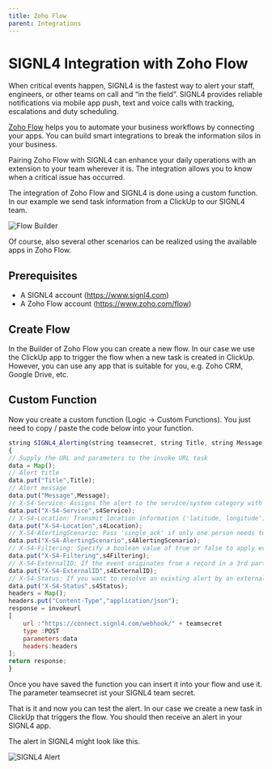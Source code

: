 ```yaml
---
title: Zoho Flow
parent: Integrations
---
```

# SIGNL4 Integration with Zoho Flow

When critical events happen, SIGNL4 is the fastest way to alert your staff, engineers, or other teams on call and “in the field”. SIGNL4 provides reliable notifications via mobile app push, text and voice calls with tracking, escalations and duty scheduling.

[Zoho Flow](https://www.zoho.com/flow/) helps you to automate your business workflows by connecting your apps. You can build smart integrations to break the information silos in your business.

Pairing Zoho Flow with SIGNL4 can enhance your daily operations with an extension to your team wherever it is. The integration allows you to know when a critical issue has occurred.

The integration of Zoho Flow and SIGNL4 is done using a custom function. In our example we send task information from a ClickUp to our SIGNL4 team.

![Flow Builder](zoho-flow-builder.png)

Of course, also several other scenarios can be realized using the available apps in Zoho Flow.

## Prerequisites

- A SIGNL4 account (https://www.signl4.com)
- A Zoho Flow account (https://www.zoho.com/flow)

## Create Flow

In the Builder of Zoho Flow you can create a new flow. In our case we use the ClickUp app to trigger the flow when a new task is created in ClickUp. However, you can use any app that is suitable for you, e.g. Zoho CRM, Google Drive, etc.

## Custom Function

Now you create a custom function (Logic -> Custom Functions). You just need to copy / paste the code below into your function.

```javascript
string SIGNL4_Alerting(string teamsecret, string Title, string Message, string s4Service, string s4Location, string s4AlertingScenario, bool s4Filtering, string s4ExternalID, string s4Status)
{
// Supply the URL and parameters to the invoke URL task
data = Map();
// Alert title
data.put("Title",Title);
// Alert message
data.put("Message",Message);
// X-S4-Service: Assigns the alert to the service/system category with the specified name.
data.put("X-S4-Service",s4Service);
// X-S4-Location: Transmit location information ('latitude, longitude') with your event and display a map in the mobile app.
data.put("X-S4-Location",s4Location);
// X-S4-AlertingScenario: Pass 'single_ack' if only one person needs to confirm this alert. Pass 'multi_ack' in case this alert must be confirmed by the number of people who are on duty at the time this alert is raised.
data.put("X-S4-AlertingScenario",s4AlertingScenario);
// X-S4-Filtering: Specify a boolean value of true or false to apply event filtering for this event, or not. If set to true, the event will only trigger a notification to the team, if it contains at least one keyword from one of your services and system categories (i.e. it is whitelisted).
data.put("X-S4-Filtering",s4Filtering);
// X-S4-ExternalID: If the event originates from a record in a 3rd party system, use this parameter to pass the unique ID of that record. That ID will be communicated in outbound webhook notifications from SIGNL4, which is great for correlation/synchronization of that record with the alert.
data.put("X-S4-ExternalID",s4ExternalID);
// X-S4-Status: If you want to resolve an existing alert by an external id (X-S4-ExternalID), you can add this status parameter. It has two possible values: 'new' and 'resolved'. Sending an event with the status 'new' will create a new alert. If you want to resolve a alert, make sure to set the X-S4-Status to 'resolved' and provide an external ID via the 'X-S4-ExternalID' parameter for the alert(s) you want to resolve. It is only possible to resolve a alert with a provided external id that initially triggered it. If you set the status to any other value the event will be discarded. This means no alert will trigger from it.
data.put("X-S4-Status",s4Status);
headers = Map();
headers.put("Content-Type","application/json");
response = invokeurl
[
	url :"https://connect.signl4.com/webhook/" + teamsecret
	type :POST
	parameters:data
	headers:headers
];
return response;
}
```

Once you have saved the function you can insert it into your flow and use it. The parameter teamsecret ist your SIGNL4 team secret.

That is it and now you can test the alert. In our case we create a new task in ClickUp that triggers the flow. You should then receive an alert in your SIGNL4 app.

The alert in SIGNL4 might look like this.

![SIGNL4 Alert](signl4-alert.png)
